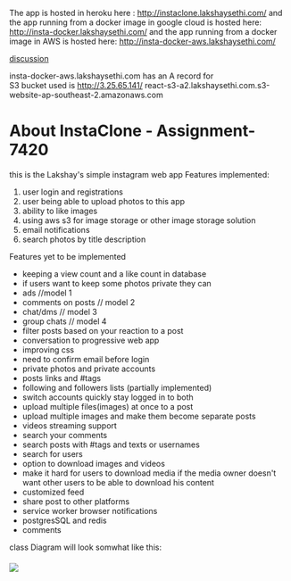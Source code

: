 
The app is hosted in heroku  here : http://instaclone.lakshaysethi.com/
and the app running from a docker image in google cloud  is hosted here: http://insta-docker.lakshaysethi.com/
and the app running from a docker image in AWS is hosted here: http://insta-docker-aws.lakshaysethi.com/

[discussion](https://github.com/lakshaysethi/Assignment_1_7420_ls/edit/Assignment-2/Assignment%20documents/discussion.md)


insta-docker-aws.lakshaysethi.com  has an A record for  
S3 bucket used  is http://3.25.65.141/
react-s3-a2.lakshaysethi.com.s3-website-ap-southeast-2.amazonaws.com

# About InstaClone - Assignment-7420

this is the Lakshay's simple instagram web app 
Features implemented:
1. user login and registrations 
2. user being able to upload photos to this app
3. ability to like images 
4. using aws s3 for image storage or other image storage solution
5. email notifications 
6. search photos by title description

Features yet to be implemented 
- keeping a view count and a like count in database
- if users want to keep some photos private they can
- ads //model 1
- comments on posts // model 2
- chat/dms // model 3
- group chats // model 4
- filter posts based on your reaction to a post
- conversation to progressive web app
- improving css
- need to confirm email before login
- private photos and private accounts
- posts links and #tags
- following and followers lists (partially implemented)
- switch accounts quickly stay logged in to both
- upload multiple files(images) at once to a post 
- upload multiple images and make them become separate posts 
- videos streaming support
- search your comments 
- search posts with #tags and texts or usernames 
- search for users
- option to download images and videos 
- make it hard for users to download media if the media owner doesn't want other users to be able to download his content
- customized feed
- share post to other platforms
- service worker browser notifications 
- postgresSQL and redis
- comments


class Diagram will look somwhat like this:
#### 
![](https://i.imgur.com/HLYDzQZ.png)
